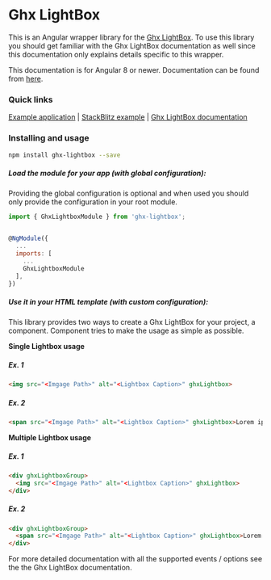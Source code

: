 # Ghx LightBox

This is an Angular wrapper library for the [Ghx LightBox](https://thegirishagarwal.github.io/ghx-lightbox/). To use this library you should get familiar with the Ghx LightBox documentation as well since this documentation only explains details specific to this wrapper.

This documentation is for Angular 8 or newer. Documentation can be found from [here](https://thegirishagarwal.github.io/ghx-lightbox/).


### Quick links

[Example application](https://thegirishagarwal.github.io/ghx-lightbox/)
 |
[StackBlitz example](https://stackblitz.com/github/thegirishagarwal/ghx-lightbox/tree/master)
 |
[Ghx LightBox documentation](https://github.com/thegirishagarwal/ghx-lightbox/)

### Installing and usage

```bash
npm install ghx-lightbox --save
```

##### Load the module for your app (with global configuration):

Providing the global configuration is optional and when used you should only provide the configuration in your root module.

```javascript
import { GhxLightboxModule } from 'ghx-lightbox';


@NgModule({
  ...
  imports: [
    ...
    GhxLightboxModule
  ],
})
```

##### Use it in your HTML template (with custom configuration):

This library provides two ways to create a Ghx LightBox for your project, a component. Component tries to make the usage as simple as possible.

**Single Lightbox usage**

##### Ex. 1
```html
<img src="<Imgage Path>" alt="<Lightbox Caption>" ghxLightbox>
```

##### Ex. 2
```html
<span src="<Imgage Path>" alt="<Lightbox Caption>" ghxLightbox>Lorem ipsum...</span>
```


**Multiple Lightbox usage**

##### Ex. 1
```html
<div ghxLightboxGroup>
  <img src="<Imgage Path>" alt="<Lightbox Caption>" ghxLightbox>
</div>
```
##### Ex. 2
```html
<div ghxLightboxGroup>
  <span src="<Imgage Path>" alt="<Lightbox Caption>" ghxLightbox>Lorem ipsum...</span>
</div>
```

For more detailed documentation with all the supported events / options see the the Ghx LightBox documentation.
